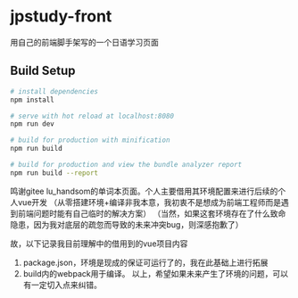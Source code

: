 # jpstudy-front
用自己的前端脚手架写的一个日语学习页面

## Build Setup

``` bash
# install dependencies
npm install

# serve with hot reload at localhost:8080
npm run dev

# build for production with minification
npm run build

# build for production and view the bundle analyzer report
npm run build --report
```

鸣谢gitee lu_handsom的单词本页面。个人主要借用其环境配置来进行后续的个人vue开发
（从零搭建环境+编译非我本意，我初衷不是想成为前端工程师而是遇到前端问题时能有自己临时的解决方案）
（当然，如果这套环境存在了什么致命隐患，因为我对底层的疏忽而导致的未来冲突bug，则深感抱歉了）

故，以下记录我目前理解中的借用到的vue项目内容
1. package.json，环境是现成的保证可运行了的，我在此基础上进行拓展
2. build内的webpack用于编译。
以上，希望如果未来产生了环境的问题，可以有一定切入点来纠错。
